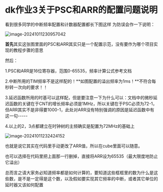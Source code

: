 # dk作业3关于PSC和ARR的配置问题说明

看到很多同学的中断频率配置和计数器配置都长下图这样 为防误会作一下说明：

![image-20241011230957042](C:\Users\zyt\AppData\Roaming\Typora\typora-user-images\image-20241011230957042.png)

**首先**其实这张图里面的PSC和ARR其实只是一个配置示范，没有要作为哪个项目实现的教程步骤的意思

然后：

1.PSC和ARR是16位寄存器，范围0-65535，频率计算公式参考文档

2.中断所用的TIM频率不是这样配的！**如图配置的溢出频率为1ms！**不符合每秒转一次向的要求！！

3.延迟函数所用的时基可以这样配，但是要注意一下为什么可以：文档中的微秒延迟函数的关键在于CNT的增长频率必须是1MHz，所以关键在于PSC必须为72-1，但ARR其实不是非得要1000-1，此处对ARR没有特别强调的原因是延迟函数中有这一句-----

4.以上的2，3点都建立在时钟树的主频确实是配置为72MHz的基础上

![image-20241011232424152](C:\Users\zyt\AppData\Roaming\Typora\typora-user-images\image-20241011232424152.png)

也就是说它其实在代码里手动更改了ARR值，所以在cube里面可以随意。

也可以选择在代码里把上面那一行删掉，直接将ARR设为65535（最大限度地防止它溢出）

总而言之请大家务必知道频率都是如何计算的，要知道这些框框里的数为什么是这些数，是不是一定得是这个数，以及假如要实现其它频率的中断，或者其它单位的延时器又该如何配置

